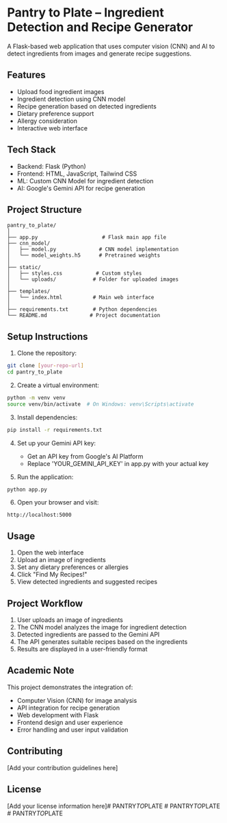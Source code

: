 # Pantry to Plate – Ingredient Detection and Recipe Generator

A Flask-based web application that uses computer vision (CNN) and AI to detect ingredients from images and generate recipe suggestions.

## Features

- Upload food ingredient images
- Ingredient detection using CNN model
- Recipe generation based on detected ingredients
- Dietary preference support
- Allergy consideration
- Interactive web interface

## Tech Stack

- Backend: Flask (Python)
- Frontend: HTML, JavaScript, Tailwind CSS
- ML: Custom CNN Model for ingredient detection
- AI: Google's Gemini API for recipe generation

## Project Structure

```
pantry_to_plate/
│
├── app.py                     # Flask main app file
├── cnn_model/
│   ├── model.py              # CNN model implementation
│   └── model_weights.h5      # Pretrained weights
│
├── static/
│   ├── styles.css           # Custom styles
│   └── uploads/            # Folder for uploaded images
│
├── templates/
│   └── index.html          # Main web interface
│
├── requirements.txt        # Python dependencies
└── README.md              # Project documentation
```

## Setup Instructions

1. Clone the repository:
```bash
git clone [your-repo-url]
cd pantry_to_plate
```

2. Create a virtual environment:
```bash
python -m venv venv
source venv/bin/activate  # On Windows: venv\Scripts\activate
```

3. Install dependencies:
```bash
pip install -r requirements.txt
```

4. Set up your Gemini API key:
   - Get an API key from Google's AI Platform
   - Replace 'YOUR_GEMINI_API_KEY' in app.py with your actual key

5. Run the application:
```bash
python app.py
```

6. Open your browser and visit:
```
http://localhost:5000
```

## Usage

1. Open the web interface
2. Upload an image of ingredients
3. Set any dietary preferences or allergies
4. Click "Find My Recipes!"
5. View detected ingredients and suggested recipes

## Project Workflow

1. User uploads an image of ingredients
2. The CNN model analyzes the image for ingredient detection
3. Detected ingredients are passed to the Gemini API
4. The API generates suitable recipes based on the ingredients
5. Results are displayed in a user-friendly format

## Academic Note

This project demonstrates the integration of:
- Computer Vision (CNN) for image analysis
- API integration for recipe generation
- Web development with Flask
- Frontend design and user experience
- Error handling and user input validation

## Contributing

[Add your contribution guidelines here]

## License

[Add your license information here]#   P A N T R Y _ T O _ P L A T E  
 #   P A N T R Y _ T O _ P L A T E  
 #   P A N T R Y _ T O _ P L A T E  
 